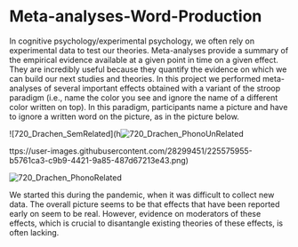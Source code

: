 # Meta-analyses-Word-Production

In cognitive psychology/experimental psychology, we often rely on experimental data to test our theories. Meta-analyses provide a summary of the empirical evidence available at a given point in time on a given effect. They are incredibly useful because they quantify the evidence on which we can build our next studies and theories.
In this project we performed meta-analyses of several important effects obtained with a variant of the stroop paradigm (i.e., name the color you see and ignore the name of a different color written on top). In this paradigm, participants name a picture and have to ignore a written word on the picture, as in the picture below.


![720_Drachen_SemRelated](h![720_Drachen_PhonoUnRelated](https://user-images.githubusercontent.com/28299451/225575985-61402acc-3ee7-421f-b38f-f4a9fc061a54.png)

ttps://user-images.githubusercontent.com/28299451/225575955-b5761ca3-c9b9-4421-9a85-487d67213e43.png)

![720_Drachen_PhonoRelated](https://user-images.githubusercontent.com/28299451/225575898-96f02f7f-ec31-4cd6-827b-362c10e886a4.png)

We started this during the pandemic, when it was difficult to collect new data.
The overall picture seems to be that effects that have been reported early on seem to be real. However, evidence on moderators of these effects, which is crucial to disantangle existing theories of these effects, is often lacking. 




